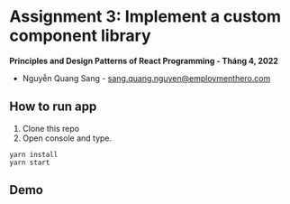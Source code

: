 # Assignment 3: Implement a custom component library

**Principles and Design Patterns of React Programming - Tháng 4, 2022**
- Nguyễn Quang Sang - sang.quang.nguyen@employmenthero.com

## How to run app
1. Clone this repo
2. Open console and type.
```
yarn install
yarn start
```

## Demo


